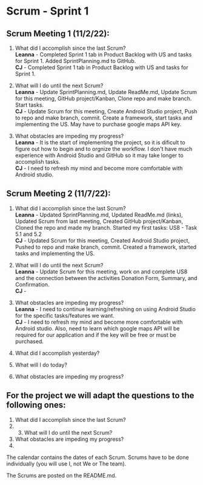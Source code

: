 # Scrum - Sprint 1

## Scrum Meeting 1 (11/2/22):

1.	What did I accomplish since the last Scrum?  
    **Leanna** - Completed Sprint 1 tab in Product Backlog with US and tasks for Sprint 1. Added SprintPlanning.md to GitHub.  
    **CJ** - Completed Sprint 1 tab in Product Backlog with US and tasks for Sprint 1.
    
2.	What will I do until the next Scrum?  
    **Leanna** - Update SprintPlanning.md, Update ReadMe.md, Update Scrum for this meeting, GitHub project/Kanban, Clone repo and make branch. Start tasks.  
    **CJ** - Update Scrum for this meeting, Create Android Studio project, Push to repo and make branch, commit. Create a framework, start tasks and implementing the US. May have to purchase google maps API key. 
    
3.	What obstacles are impeding my progress?  
    **Leanna** - It is the start of implementing the project, so it is dificult to figure out how to begin and to orgnize the workflow. I don't have much experience with Android Studio and GitHub so it may take longer to accomplish tasks.  
    **CJ** - I need to refresh my mind and become more comfortable with Android studio.



## Scrum Meeting 2 (11/7/22):

1.	What did I accomplish since the last Scrum?  
    **Leanna** - Updated SprintPlanning.md, Updated ReadMe.md (links), Updated Scrum from last meeting, Created GitHub project/Kanban, Cloned the repo and made my branch. Started my first tasks: US8 - Task 5.1 and 5.2  
   **CJ** - Updated Scrum for this meeting, Created Android Studio project, Pushed to repo and make branch, commit. Created a framework, started tasks and implementing the US. 
    
2.	What will I do until the next Scrum?  
    **Leanna** - Update Scrum for this meeting, work on and complete US8 and the connection between the activities Donation Form, Summary, and Confirmation.  
    **CJ** -  
    
3.	What obstacles are impeding my progress?  
    **Leanna** - I need to continue learning/refreshing on using Android Studio for the specific tasks/features we want.  
    **CJ** - I need to refresh my mind and become more comfortable with Android studio. Also, need to learn which google maps API will be required for our application and if the key will be free or must be purchased.







1.	What did I accomplish yesterday?
2.	What will I do today?
3.	What obstacles are impeding my progress?

## For the project we will adapt the questions to the following ones: 

1.	What did I accomplish since the last Scrum?
2.	3.	What will I do until the next Scrum?
4.	What obstacles are impeding my progress?
5.	
The calendar contains the dates of each Scrum.  Scrums have to be done individually (you will use I, not We or The team). 

The Scrums are posted on the README.md.

